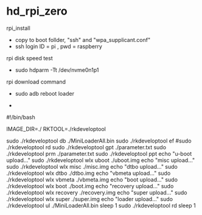 # hd_rpi_zero

rpi_install

 - copy to boot follder,  "ssh" and "wpa_supplicant.conf"
 - ssh login ID = pi , pwd = raspberry

rpi disk speed test

  - sudo hdparm -Tt /dev/nvme0n1p1

rpi download command

 - sudo adb reboot loader

 - 
 
 #!/bin/bash

IMAGE_DIR=./
RKTOOL=./rkdeveloptool

sudo ./rkdeveloptool db ./MiniLoaderAll.bin 
sudo ./rkdeveloptool ef
#sudo ./rkdeveloptool rd 
sudo ./rkdeveloptool gpt ./parameter.txt 
sudo ./rkdeveloptool prm ./parameter.txt 
sudo ./rkdeveloptool ppt
echo "u-boot upload..."
sudo ./rkdeveloptool wlx uboot ./uboot.img 
echo "misc upload..."
sudo ./rkdeveloptool wlx misc ./misc.img 
echo "dtbo upload..."
sudo ./rkdeveloptool wlx dtbo ./dtbo.img 
echo "vbmeta upload..."
sudo ./rkdeveloptool wlx vbmeta ./vbmeta.img 
echo "boot upload..."
sudo ./rkdeveloptool wlx boot ./boot.img 
echo "recovery upload..."
sudo ./rkdeveloptool wlx recovery ./recovery.img 
echo "super upload..."
sudo ./rkdeveloptool wlx super ./super.img 
echo "loader upload..."
sudo ./rkdeveloptool ul ./MiniLoaderAll.bin 
sleep 1
sudo ./rkdeveloptool rd 
sleep 1